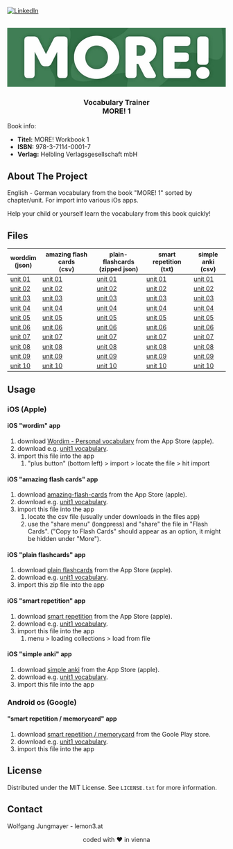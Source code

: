 <!-- PROJECT SHIELDS -->
[![LinkedIn][linkedin-shield]][linkedin-url]

<!-- PROJECT LOGO -->
<br />
<div align="center">
  <a href="https://github.com/lemon3/orfdl">
    <img src="https://raw.githubusercontent.com/lemon3/vocabulary/main/_assets/more.jpg" alt="Logo" width="640" height="auto">
  </a>
  <h3 align="center">Vocabulary Trainer<br>
  MORE! 1</h3>
</div>

Book info:
* **Titel:** MORE! Workbook 1
* **ISBN:**	978-3-7114-0001-7<br>
* **Verlag:**	Helbling Verlagsgesellschaft mbH<br>

## About The Project

English - German vocabulary from the book "MORE! 1" sorted by chapter/unit. For import into various iOs apps.

Help your child or yourself learn the vocabulary from this book quickly!

## Files
| worddim<br>(json) | amazing flash cards<br>(csv) | plain-flashcards<br>(zipped json) | smart repetition<br>(txt) | simple anki<br>(csv) |
|-------|-------|-------|-------|-------|
| [unit 01](https://raw.githubusercontent.com/lemon3/vocabulary/main/dist/wordim/more1-unit01.wordim) | [unit 01](https://raw.githubusercontent.com/lemon3/vocabulary/main/dist/csv-file-example/more1-unit01.csv) | [unit 01](https://raw.githubusercontent.com/lemon3/vocabulary/main/dist/plain-flashcards/more1-unit01.zip) | [unit 01](https://raw.githubusercontent.com/lemon3/vocabulary/main/dist/smart-repetition/more1-unit01.txt) | [unit 01](https://raw.githubusercontent.com/lemon3/vocabulary/main/dist/csv-file/more1-unit01.csv) |
| [unit 02](https://raw.githubusercontent.com/lemon3/vocabulary/main/dist/wordim/more1-unit02.wordim) | [unit 02](https://raw.githubusercontent.com/lemon3/vocabulary/main/dist/csv-file-example/more1-unit02.csv) | [unit 02](https://raw.githubusercontent.com/lemon3/vocabulary/main/dist/plain-flashcards/more1-unit02.zip) | [unit 02](https://raw.githubusercontent.com/lemon3/vocabulary/main/dist/smart-repetition/more1-unit02.txt) | [unit 02](https://raw.githubusercontent.com/lemon3/vocabulary/main/dist/csv-file/more1-unit02.csv) |
| [unit 03](https://raw.githubusercontent.com/lemon3/vocabulary/main/dist/wordim/more1-unit03.wordim) | [unit 03](https://raw.githubusercontent.com/lemon3/vocabulary/main/dist/csv-file-example/more1-unit03.csv) | [unit 03](https://raw.githubusercontent.com/lemon3/vocabulary/main/dist/plain-flashcards/more1-unit03.zip) | [unit 03](https://raw.githubusercontent.com/lemon3/vocabulary/main/dist/smart-repetition/more1-unit03.txt) | [unit 03](https://raw.githubusercontent.com/lemon3/vocabulary/main/dist/csv-file/more1-unit03.csv) |
| [unit 04](https://raw.githubusercontent.com/lemon3/vocabulary/main/dist/wordim/more1-unit04.wordim) | [unit 04](https://raw.githubusercontent.com/lemon3/vocabulary/main/dist/csv-file-example/more1-unit04.csv) | [unit 04](https://raw.githubusercontent.com/lemon3/vocabulary/main/dist/plain-flashcards/more1-unit04.zip) | [unit 04](https://raw.githubusercontent.com/lemon3/vocabulary/main/dist/smart-repetition/more1-unit04.txt) | [unit 04](https://raw.githubusercontent.com/lemon3/vocabulary/main/dist/csv-file/more1-unit04.csv) |
| [unit 05](https://raw.githubusercontent.com/lemon3/vocabulary/main/dist/wordim/more1-unit05.wordim) | [unit 05](https://raw.githubusercontent.com/lemon3/vocabulary/main/dist/csv-file-example/more1-unit05.csv) | [unit 05](https://raw.githubusercontent.com/lemon3/vocabulary/main/dist/plain-flashcards/more1-unit05.zip) | [unit 05](https://raw.githubusercontent.com/lemon3/vocabulary/main/dist/smart-repetition/more1-unit05.txt) | [unit 05](https://raw.githubusercontent.com/lemon3/vocabulary/main/dist/csv-file/more1-unit05.csv) |
| [unit 06](https://raw.githubusercontent.com/lemon3/vocabulary/main/dist/wordim/more1-unit06.wordim) | [unit 06](https://raw.githubusercontent.com/lemon3/vocabulary/main/dist/csv-file-example/more1-unit06.csv) | [unit 06](https://raw.githubusercontent.com/lemon3/vocabulary/main/dist/plain-flashcards/more1-unit06.zip) | [unit 06](https://raw.githubusercontent.com/lemon3/vocabulary/main/dist/smart-repetition/more1-unit06.txt) | [unit 06](https://raw.githubusercontent.com/lemon3/vocabulary/main/dist/csv-file/more1-unit06.csv) |
| [unit 07](https://raw.githubusercontent.com/lemon3/vocabulary/main/dist/wordim/more1-unit07.wordim) | [unit 07](https://raw.githubusercontent.com/lemon3/vocabulary/main/dist/csv-file-example/more1-unit07.csv) | [unit 07](https://raw.githubusercontent.com/lemon3/vocabulary/main/dist/plain-flashcards/more1-unit07.zip) | [unit 07](https://raw.githubusercontent.com/lemon3/vocabulary/main/dist/smart-repetition/more1-unit07.txt) | [unit 07](https://raw.githubusercontent.com/lemon3/vocabulary/main/dist/csv-file/more1-unit07.csv) |
| [unit 08](https://raw.githubusercontent.com/lemon3/vocabulary/main/dist/wordim/more1-unit08.wordim) | [unit 08](https://raw.githubusercontent.com/lemon3/vocabulary/main/dist/csv-file-example/more1-unit08.csv) | [unit 08](https://raw.githubusercontent.com/lemon3/vocabulary/main/dist/plain-flashcards/more1-unit08.zip) | [unit 08](https://raw.githubusercontent.com/lemon3/vocabulary/main/dist/smart-repetition/more1-unit08.txt) | [unit 08](https://raw.githubusercontent.com/lemon3/vocabulary/main/dist/csv-file/more1-unit08.csv) |
| [unit 09](https://raw.githubusercontent.com/lemon3/vocabulary/main/dist/wordim/more1-unit09.wordim) | [unit 09](https://raw.githubusercontent.com/lemon3/vocabulary/main/dist/csv-file-example/more1-unit09.csv) | [unit 09](https://raw.githubusercontent.com/lemon3/vocabulary/main/dist/plain-flashcards/more1-unit09.zip) | [unit 09](https://raw.githubusercontent.com/lemon3/vocabulary/main/dist/smart-repetition/more1-unit09.txt) | [unit 09](https://raw.githubusercontent.com/lemon3/vocabulary/main/dist/csv-file/more1-unit09.csv) |
| [unit 10](https://raw.githubusercontent.com/lemon3/vocabulary/main/dist/wordim/more1-unit10.wordim) | [unit 10](https://raw.githubusercontent.com/lemon3/vocabulary/main/dist/csv-file-example/more1-unit10.csv) | [unit 10](https://raw.githubusercontent.com/lemon3/vocabulary/main/dist/plain-flashcards/more1-unit10.zip) | [unit 10](https://raw.githubusercontent.com/lemon3/vocabulary/main/dist/smart-repetition/more1-unit10.txt) | [unit 10](https://raw.githubusercontent.com/lemon3/vocabulary/main/dist/csv-file/more1-unit10.csv) |

## Usage
### iOS (Apple)
#### iOS "wordim" app
1) download [Wordim - Personal vocabulary](https://apps.apple.com/us/app/wordim-personal-vocabulary/id1662281843) from the App Store (apple).
2) download e.g. [unit1 vocabulary](https://raw.githubusercontent.com/lemon3/vocabulary/main/dist/wordim/more1-unit01.wordim).
3) import this file into the app
   1) "plus button" (bottom left) > import > locate the file > hit import

#### iOS "amazing flash cards" app
1) download [amazing-flash-cards](https://apps.apple.com/at/app/amazing-flash-cards/id1511674871) from the App Store (apple).
2) download e.g. [unit1 vocabulary](https://raw.githubusercontent.com/lemon3/vocabulary/main/dist/csv-file-example/more1-unit01.csv).
3) import this file into the app
   1) locate the csv file (usually under downloads in the files app)
   2) use the "share menu" (longpress) and "share" the file in "Flash Cards".
   ("Copy to Flash Cards" should appear as an option, it might be hidden under "More").

#### iOS "plain flashcards" app
1) download [plain flashcards](https://apps.apple.com/at/app/plain-flashcards/id971833934) from the App Store (apple).
2) download e.g. [unit1 vocabulary](https://raw.githubusercontent.com/lemon3/vocabulary/main/dist/plain-flashcards/more1-unit01.zip).
3) import this zip file into the app

#### iOS "smart repetition" app
1) download [smart repetition](https://apps.apple.com/us/app/smart-repetition/id1556865655) from the App Store (apple).
2) download e.g. [unit1 vocabulary](https://raw.githubusercontent.com/lemon3/vocabulary/main/dist/text-file/more1-unit01.txt).
3) import this file into the app
   1) menu > loading collections > load from file

#### iOS "simple anki" app
1) download [simple anki](https://apps.apple.com/us/app/simple-anki/id1625870857) from the App Store (apple).
2) download e.g. [unit1 vocabulary](https://raw.githubusercontent.com/lemon3/vocabulary/main/dist/csv-file/more1-unit01.csv).
3) import this file into the app

### Android os (Google)
#### "smart repetition / memorycard" app
1) download [smart repetition / memorycard](https://play.google.com/store/apps/details?id=com.kuraeva.memorycard) from the Goole Play store.
2) download e.g. [unit1 vocabulary](https://raw.githubusercontent.com/lemon3/vocabulary/main/dist/text-file/more1-unit01.txt).
3) import this file into the app


## License
Distributed under the MIT License. See `LICENSE.txt` for more information.

<!-- CONTACT -->
## Contact
Wolfgang Jungmayer - lemon3.at

<div align="center">coded with ❤ in vienna</div>

<!-- MARKDOWN LINKS & IMAGES -->
[linkedin-shield]: https://img.shields.io/badge/-LinkedIn-black.svg?style=for-the-badge&logo=linkedin&colorB=555
[linkedin-url]: https://www.linkedin.com/in/wolfgangjungmayer/
